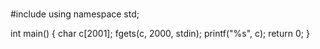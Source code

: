 # 
#include <iostream>
using namespace std;

int main() {
	char c[2001];
	fgets(c, 2000, stdin);
	printf("%s", c);
	return 0;
}
